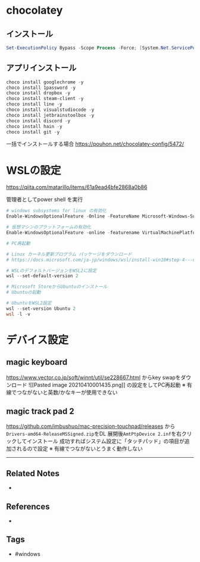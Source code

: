 # chocolatey
## インストール
```powershell
Set-ExecutionPolicy Bypass -Scope Process -Force; [System.Net.ServicePointManager]::SecurityProtocol = [System.Net.ServicePointManager]::SecurityProtocol -bor 3072; iex ((New-Object System.Net.WebClient).DownloadString('https://chocolatey.org/install.ps1'))
```
## アプリインストール
```powershell
choco install googlechrome -y
choco install 1password -y
choco install dropbox -y
choco install steam-client -y
choco install line -y
choco install visualstudiocode -y
choco install jetbrainstoolbox -y
choco install discord -y
choco install hain -y
choco install git -y
```

一括でインストールする場合
https://pouhon.net/chocolatey-config/5472/

# WSLの設定
https://qiita.com/matarillo/items/61a9ead4bfe2868a0b86

管理者としてpower shell を実行
```powershell
# windows subsystems for linux の有効化
Enable-WindowsOptionalFeature -Online -FeatureName Microsoft-Windows-Subsystem-Linux

# 仮想マシンのプラットフォームの有効化
Enable-WindowsOptionalFeature -online -featurename VirtualMachinePlatform

# PC再起動

# Linux カーネル更新プログラム パッケージをダウンロード
# https://docs.microsoft.com/ja-jp/windows/wsl/install-win10#step-4---download-the-linux-kernel-update-package

# WSLのデフォルトバージョンをWSL2に設定
wsl --set-default-version 2

# Microsoft StoreからUbuntuのインストール
# Ubuntuの起動 

# UbuntuをWSL2設定
wsl --set-version Ubuntu 2
wsl -l -v
```


# デバイス設定

## magic keyboard
https://www.vector.co.jp/soft/winnt/util/se228667.html
からkey swapをダウンロード
![[Pasted image 20210410001435.png]]
の設定をしてPC再起動
※ 有線でつながないと英数/かなキーが使用できない

## magic track pad 2
https://github.com/imbushuo/mac-precision-touchpad/releases
から`Drivers-amd64-ReleaseMSSigned.zip`をDL
展開後`AmtPtpDevice 2.inf`を右クリックしてインストール
成功すればシステム設定に「タッチパッド」の項目が追加されるので設定
※ 有線でつながないとうまく動作しない

---
## Related Notes
- 

## References
- 

## Tags
- #windows 